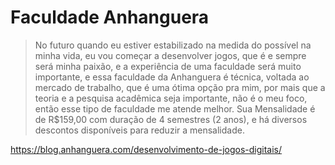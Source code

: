 # Faculdade Anhanguera

> No futuro quando eu estiver estabilizado na medida do possível na minha vida, eu vou começar a desenvolver jogos, que é e sempre será minha paixão, e a experiência de uma faculdade será muito importante, e essa faculdade da Anhanguera é técnica, voltada ao mercado de trabalho, que é uma ótima opção pra mim, por mais que a teoria e a pesquisa acadêmica seja importante, não é o meu foco, então esse tipo de faculdade me atende melhor. Sua Mensalidade é de R$159,00 com duração de 4 semestres (2 anos), e há diversos descontos disponíveis para reduzir a mensalidade.

https://blog.anhanguera.com/desenvolvimento-de-jogos-digitais/